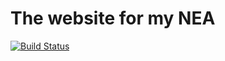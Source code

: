 # The website for my NEA
[![Build Status](https://travis-ci.org/BenVardy/nea-website.svg?branch=master)](https://travis-ci.org/BenVardy/nea-website)
